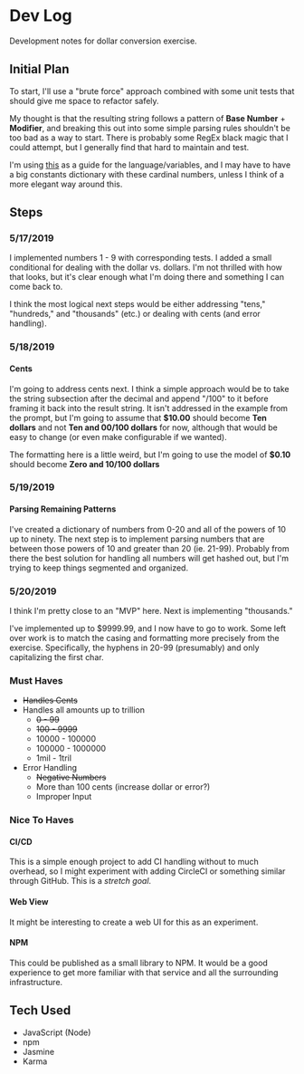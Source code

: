 # Dev Log

Development notes for dollar conversion exercise.

## Initial Plan

To start, I'll use a "brute force" approach combined with some unit tests that
should give me space to refactor safely.

My thought is that the resulting string follows a pattern of
**Base Number** + **Modifier**, and breaking this out into some simple parsing
rules shouldn't be too bad as a way to start. There is probably some RegEx black
magic that I could attempt, but I generally find that hard to maintain and test.

I'm using [this](https://en.wikipedia.org/wiki/English_numerals) as a guide for
the language/variables, and I may have to have a big constants dictionary with
these cardinal numbers, unless I think of a more elegant way around this.

## Steps

### 5/17/2019

I implemented numbers 1 - 9 with corresponding tests. I added a small
conditional for dealing with the dollar vs. dollars. I'm not thrilled with how
that looks, but it's clear enough what I'm doing there and something I can come
back to. 

I think the most logical next steps would be either addressing "tens,"
"hundreds," and "thousands" (etc.) or dealing with cents (and error handling).

### 5/18/2019

#### Cents

I'm going to address cents next. I think a simple approach would be to take the
string subsection after the decimal and append "/100" to it before framing it
back into the result string. It isn't addressed in the example from the prompt,
but I'm going to assume that **$10.00** should become **Ten dollars** and not
**Ten and 00/100 dollars** for now, although that would be easy to change (or
even make configurable if we wanted).

The formatting here is a little weird, but I'm going to use the model of
**$0.10** should become **Zero and 10/100 dollars**

### 5/19/2019

#### Parsing Remaining Patterns

I've created a dictionary of numbers from 0-20 and all of the powers of 10 up to
ninety. The next step is to implement parsing numbers that are between those
powers of 10 and greater than 20 (ie. 21-99). Probably from there the best
solution for handling all numbers will get hashed out, but I'm trying to keep
things segmented and organized.

### 5/20/2019

I think I'm pretty close to an "MVP" here. Next is implementing "thousands."

I've implemented up to $9999.99, and I now have to go to work. Some left over
work is to match the casing and formatting more precisely from the exercise.
Specifically, the hyphens in 20-99 (presumably) and only capitalizing the first
char.

### Must Haves

* ~~Handles Cents~~
* Handles all amounts up to trillion
  * ~~0 - 99~~
  * ~~100 - 9999~~
  * 10000 - 100000
  * 100000 - 1000000
  * 1mil - 1tril
* Error Handling
  * ~~Negative Numbers~~
  * More than 100 cents (increase dollar or error?)
  * Improper Input

### Nice To Haves

#### CI/CD

This is a simple enough project to add CI handling without to much overhead,
so I might experiment with adding CircleCI or something similar through GitHub.
This is a *stretch goal*.

#### Web View

It might be interesting to create a web UI for this as an experiment.

#### NPM

This could be published as a small library to NPM. It would be a good experience
to get more familiar with that service and all the surrounding infrastructure.

## Tech Used

* JavaScript (Node)
* npm
* Jasmine
* Karma